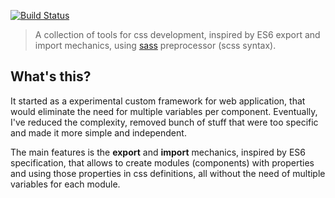 [![Build Status](https://travis-ci.org/Eterion/esm-scss.svg?branch=master)](https://travis-ci.org/Eterion/esm-scss)

> A collection of tools for css development, inspired by ES6 export and import mechanics, using [sass](http://sass-lang.com/) preprocessor (scss syntax).

## What's this?

It started as a experimental custom framework for web application, that would eliminate the need for multiple variables per component. Eventually, I've reduced the complexity, removed bunch of stuff that were too specific and made it more simple and independent.

The main features is the **export** and **import** mechanics, inspired by ES6 specification, that allows to create modules (components) with properties and using those properties in css definitions, all without the need of multiple variables for each module.
